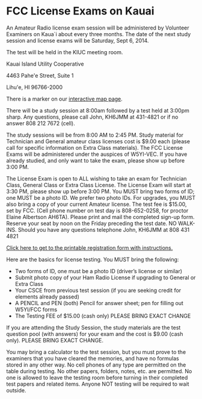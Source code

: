 # FCC License Exams on Kauai

An Amateur Radio license exam session will be administered by
Volunteer Examiners on Kaua`i about every three months. The date of
the next study session and license exams will be Saturday, Sept
6, 2014.

The test will be held in the KIUC meeting room.

Kauai Island Utility Cooperative

4463 Pahe'e Street, Suite 1

Lihu'e, HI 96766-2000

There is a marker on our <a href="{{relative to
'map.html'}}">interactive map page</a>.

There will be a study session at 8:00am followed by a test held at
3:00pm sharp. Any questions, please call John, KH6JMM at 431-4821 or
if no answer 808 212 7672 (cell).

The study sessions will be from 8:00 AM to 2:45 PM. Study material for
Technician and General amateur class licenses cost is $9.00 each
(please call for specific information on Extra Class materials). The
FCC License Exams will be administered under the auspices of W5YI-VEC.
If you have already studied, and only want to take the exam, please
show up before 3:00 PM.

The License Exam is open to ALL wishing to take an exam for Technician
Class, General Class or Extra Class License. The License Exam will
start at 3:30 PM, please show up before 3:00 PM. You MUST bring two
forms of ID; one MUST be a photo ID. We prefer two photo IDs. For
upgrades, you MUST also bring a copy of your current Amateur
license. The test fee is $15.00, set by FCC. (Cell phone number on
test day is 808-652-0258, for proctor Elaine Albertson AH6TA). Please
print and mail the completed sign-up form. Reserve your seat by noon
on the Friday preceding the test date. NO WALK-INS. Should you have
any questions telephone John, KH6JMM at 808 431 4821

[Click here to get to the printable registration form with instructions.]({{assets}}/doc/KARC_test_registration.pdf)

Here are the basics for license testing. You MUST bring the following:
* Two forms of ID, one must be a photo ID (driver’s license or similar)
* Submit photo copy of your Ham Radio License if upgrading to General or Extra Class
* Your CSCE from previous test session (if you are seeking credit for
elements already passed)
* A PENCIL and PEN (both) Pencil for answer sheet; pen for filling out
W5YI/FCC forms
* The Testing FEE of $15.00 (cash only) PLEASE BRING EXACT CHANGE

If you are attending the Study Session, the study materials are the
test question pool (with answers) for your exam and the cost is $9.00
(cash only). PLEASE BRING EXACT CHANGE.

You may bring a calculator to the test session, but you must prove to
the examiners that you have cleared the memories, and have no formulas
stored in any other way. No cell phones of any type are permitted on
the table during testing. No other papers, folders, notes, etc. are
permitted. No one is allowed to leave the testing room before turning
in their completed test papers and related items. Anyone NOT testing
will be required to wait outside.
